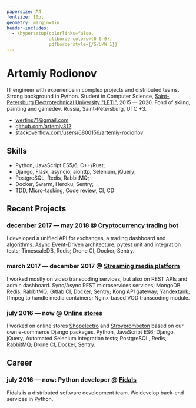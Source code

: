 ```yaml
---
papersize: A4
fontsize: 10pt
geometry: margin=1in
header-includes:
  - \hypersetup{colorlinks=false,
                allbordercolors={0 0 0},
                pdfborderstyle={/S/U/W 1}}
---
```


# Artemiy Rodionov

IT engineer with experience in complex projects and distributed teams. Strong background in Python. Student in Computer Science, [Saint-Petersburg Electrotechnical University "LETI"](https://etu.ru/en/university/), 2015 &mdash; 2020. Fond of skiing, painting and gamedev. Russia, Saint-Petersburg, UTC +3.

- [wertins71@gmail.com](mailto:wertins71@gmail.com)
- [github.com/artemiy312](https://github.com/artemiy312)
- [stackoverflow.com/users/6800156/artemiy-rodionov](https://stackoverflow.com/users/6800156/artemiy-rodionov)

## Skills
- Python, JavaScript ES5/6, C++/Rust;
- Django, Flask, asyncio, aiohttp, Selenium, jQuery;
- PostgreSQL, Redis, RabbitMQ;
- Docker, Swarm, Heroku, Sentry;
- TDD, Micro-tasking, Code review, CI, CD

## Recent Projects

### december 2017 &mdash; may 2018 @ [Cryptocurrency trading bot](https://github.com/fidals/cryptotrader)

I developed a unified API for exchanges, a trading dashboard and algorithms. Async Event-Driven architecture; pytest unit and integration tests; TimescaleDB, Redis; Drone CI, Docker, Sentry.

### march 2017 &mdash; december 2017 @ [Streaming media platform](https://start.ru/)

I worked mostly on video transcoding services, but also on REST APIs and admin dashboard. Sync/Async REST microservices services; MongoDB, Redis, RabbitMQ; Gitlab CI, Docker, Sentry; Kong API gateway; Yandextank; ffmpeg to handle media containers; Nginx-based VOD transcoding module.

### july 2016 &mdash; now @ [Online stores](https://github.com/fidals/)

I worked on online stores [Shopelectro](https://github.com/fidals/shopelectro) and [Stroyprombeton](https://github.com/fidals/Stroyprombeton) based on our own e-commerce Django packages. Python, JavaScript ES6; Django, jQuery; Automated Selenium integration tests; PostgreSQL, Redis, RabbitMQ; Drone CI, Docker, Sentry.

## Career

### july 2016 &mdash; now: Python developer @ [Fidals](https://fidals.com/)

Fidals is a distributed software development team. We develop back-end services in Python.
